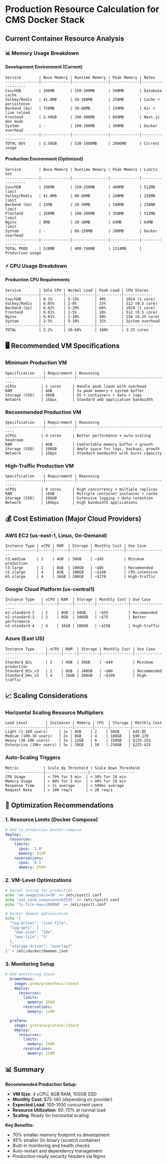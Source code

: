 # Production Resource Calculation for CMS Docker Stack

## Current Container Resource Analysis

### 📊 **Memory Usage Breakdown**

#### Development Environment (Current)
```
Service        | Base Memory | Runtime Memory | Peak Memory | Notes
---------------|-------------|----------------|-------------|------------------
CouchDB        | 296MB       | 150-300MB      | 500MB       | Database cache
Valkey/Redis   | 41.8MB      | 50-100MB       | 256MB       | Cache + persistence
Backend (Go)   | 750MB       | 30-80MB        | 150MB       | Air + live reload
Frontend       | 2.49GB      | 200-400MB      | 800MB       | Next.js dev mode
System         | -           | 100-200MB      | 300MB       | Docker overhead
---------------|-------------|----------------|-------------|------------------
TOTAL DEV      | 3.58GB      | 530-1080MB     | 2006MB      | Current usage
```

#### Production Environment (Optimized)
```
Service        | Base Memory | Runtime Memory | Peak Memory | Limits Set
---------------|-------------|----------------|-------------|------------------
CouchDB        | 296MB       | 150-250MB      | 400MB       | 512MB limit
Valkey/Redis   | 41.8MB      | 40-80MB        | 200MB       | 256MB limit
Backend (Go)   | 15MB        | 20-50MB        | 100MB       | 256MB limit
Frontend       | 150MB       | 100-200MB      | 350MB       | 512MB limit
Nginx          | 8MB         | 10-30MB        | 64MB        | 64MB limit
System         | -           | 80-150MB       | 200MB       | Docker overhead
---------------|-------------|----------------|-------------|------------------
TOTAL PROD     | 510MB       | 400-760MB      | 1314MB      | Production usage
```

### ⚡ **CPU Usage Breakdown**

#### Production CPU Requirements
```
Service        | Idle CPU | Normal Load | Peak Load | CPU Shares
---------------|----------|-------------|-----------|-------------
CouchDB        | 0.1%     | 5-15%       | 40%       | 1024 (1 core)
Valkey/Redis   | 0.05%    | 2-8%        | 25%       | 512 (0.5 core)
Backend (Go)   | 0.02%    | 5-20%       | 60%       | 1024 (1 core)
Frontend       | 0.01%    | 1-5%        | 20%       | 512 (0.5 core)
Nginx          | 0.01%    | 2-10%       | 30%       | 256 (0.25 core)
System         | 2-5%     | 5-10%       | 15%       | System overhead
---------------|----------|-------------|-----------|-------------
TOTAL          | 2.2%     | 20-68%      | 190%      | 3.25 cores
```

## 🖥️ **Recommended VM Specifications**

### Minimum Production VM
```
Specification    | Requirement | Reasoning
-----------------|-------------|------------------------------------------
vCPUs           | 2 cores     | Handle peak loads with overhead
RAM             | 4GB         | 2x peak memory + system buffer
Storage (SSD)   | 50GB        | OS + containers + data + logs
Network         | 1Gbps       | Standard web application bandwidth
```

### Recommended Production VM
```
Specification    | Requirement | Reasoning
-----------------|-------------|------------------------------------------
vCPUs           | 4 cores     | Better performance + auto-scaling headroom
RAM             | 8GB         | Comfortable memory buffer + growth
Storage (SSD)   | 100GB       | Ample space for logs, backups, growth
Network         | 1Gbps       | Standard bandwidth with burst capacity
```

### High-Traffic Production VM
```
Specification    | Requirement | Reasoning
-----------------|-------------|------------------------------------------
vCPUs           | 8 cores     | High concurrency + multiple replicas
RAM             | 16GB        | Multiple container instances + cache
Storage (SSD)   | 200GB       | Extensive logging + data retention
Network         | 10Gbps      | High bandwidth applications
```

## 💰 **Cost Estimation (Major Cloud Providers)**

### AWS EC2 (us-east-1, Linux, On-Demand)
```
Instance Type | vCPU | RAM  | Storage | Monthly Cost | Use Case
--------------|------|------|---------|--------------|------------------
t3.medium     | 2    | 4GB  | 50GB    | ~$45         | Minimum production
t3.large      | 2    | 8GB  | 100GB   | ~$85         | Recommended
c5.xlarge     | 4    | 8GB  | 100GB   | ~$140        | CPU-intensive
m5.xlarge     | 4    | 16GB | 200GB   | ~$170        | High-traffic
```

### Google Cloud Platform (us-central1)
```
Instance Type   | vCPU | RAM  | Storage | Monthly Cost | Use Case
----------------|------|------|---------|--------------|------------------
e2-standard-2   | 2    | 8GB  | 50GB    | ~$55         | Recommended
n2-standard-2   | 2    | 8GB  | 100GB   | ~$75         | Better performance
n2-standard-4   | 4    | 16GB | 200GB   | ~$150        | High-traffic
```

### Azure (East US)
```
Instance Type     | vCPU | RAM  | Storage | Monthly Cost | Use Case
------------------|------|------|---------|--------------|------------------
Standard_B2s      | 2    | 4GB  | 50GB    | ~$40         | Minimum production
Standard_D2s_v3   | 2    | 8GB  | 100GB   | ~$80         | Recommended
Standard_D4s_v3   | 4    | 16GB | 200GB   | ~$160        | High-traffic
```

## 📈 **Scaling Considerations**

### Horizontal Scaling Resource Multipliers
```
Load Level        | Instances | Memory | CPU  | Storage | Monthly Cost
------------------|-----------|--------|------|---------|-------------
Light (1-100 users)     | 1x | 4GB    | 2    | 50GB    | $45-85
Medium (100-1K users)   | 2x | 8GB    | 4    | 100GB   | $90-170
Heavy (1K-10K users)    | 3x | 12GB   | 6    | 150GB   | $135-255
Enterprise (10K+ users) | 5x | 20GB   | 10   | 250GB   | $225-425
```

### Auto-Scaling Triggers
```
Metric           | Scale Up Threshold | Scale Down Threshold
-----------------|-------------------|--------------------
CPU Usage        | > 70% for 5 min  | < 30% for 10 min
Memory Usage     | > 80% for 3 min  | < 40% for 10 min
Response Time    | > 2s average     | < 500ms average
Request Rate     | > 100 req/s      | < 20 req/s
```

## 🔧 **Optimization Recommendations**

### 1. Resource Limits (Docker Compose)
```yaml
# Add to production docker-compose
deploy:
  resources:
    limits:
      cpus: '1.0'
      memory: 512M
    reservations:
      cpus: '0.5'
      memory: 256M
```

### 2. VM-Level Optimizations
```bash
# Kernel tuning for production
echo 'vm.swappiness=10' >> /etc/sysctl.conf
echo 'net.core.somaxconn=65535' >> /etc/sysctl.conf
echo 'fs.file-max=100000' >> /etc/sysctl.conf

# Docker daemon optimization
echo '{
  "log-driver": "json-file",
  "log-opts": {
    "max-size": "10m",
    "max-file": "3"
  },
  "storage-driver": "overlay2"
}' > /etc/docker/daemon.json
```

### 3. Monitoring Setup
```yaml
# Add monitoring stack
  prometheus:
    image: prom/prometheus:latest
    deploy:
      resources:
        limits:
          memory: 256M
        reservations:
          memory: 128M

  grafana:
    image: grafana/grafana:latest
    deploy:
      resources:
        limits:
          memory: 256M
        reservations:
          memory: 128M
```

## 📊 **Summary**

**Recommended Production Setup:**
- **VM Size**: 4 vCPU, 8GB RAM, 100GB SSD
- **Monthly Cost**: $75-140 (depending on provider)
- **Expected Load**: 100-1000 concurrent users
- **Resource Utilization**: 60-70% at normal load
- **Scaling**: Ready for horizontal scaling

**Key Benefits:**
- 70% smaller memory footprint vs development
- 95% smaller Go binary (scratch container)
- Built-in monitoring and health checks
- Auto-restart and dependency management
- Production-ready security headers via Nginx
